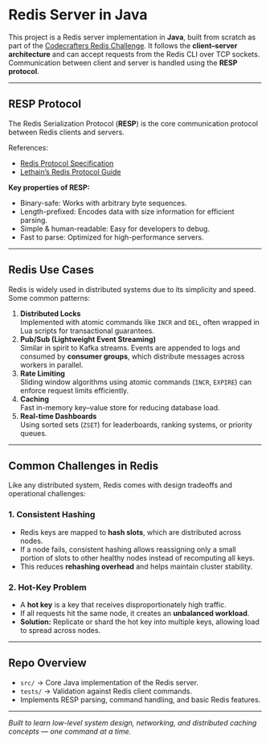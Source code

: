 <h1>Redis Server in Java</h1>

<p>
This project is a Redis server implementation in <strong>Java</strong>, built from scratch as part of the 
<a href="https://codecrafters.io/">Codecrafters Redis Challenge</a>.  
It follows the <strong>client–server architecture</strong> and can accept requests from the Redis CLI over TCP sockets. 
Communication between client and server is handled using the <strong>RESP protocol</strong>.
</p>

<hr />

<h2>RESP Protocol</h2>

<p>
The Redis Serialization Protocol (<strong>RESP</strong>) is the core communication protocol between Redis clients and servers.
</p>

<p>References:</p>
<ul>
  <li><a href="https://redis.io/docs/latest/develop/reference/protocol-spec/">Redis Protocol Specification</a></li>
  <li><a href="https://lethain.com/redis-protocol/">Lethain’s Redis Protocol Guide</a></li>
</ul>

<p><strong>Key properties of RESP:</strong></p>
<ul>
  <li>Binary-safe: Works with arbitrary byte sequences.</li>
  <li>Length-prefixed: Encodes data with size information for efficient parsing.</li>
  <li>Simple &amp; human-readable: Easy for developers to debug.</li>
  <li>Fast to parse: Optimized for high-performance servers.</li>
</ul>

<hr />

<h2>Redis Use Cases</h2>

<p>
Redis is widely used in distributed systems due to its simplicity and speed. Some common patterns:
</p>

<ol>
  <li><strong>Distributed Locks</strong><br />
      Implemented with atomic commands like <code>INCR</code> and <code>DEL</code>, often wrapped in Lua scripts for transactional guarantees.
  </li>

  <li><strong>Pub/Sub (Lightweight Event Streaming)</strong><br />
      Similar in spirit to Kafka streams.  
      Events are appended to logs and consumed by <strong>consumer groups</strong>, which distribute messages across workers in parallel.
  </li>

  <li><strong>Rate Limiting</strong><br />
      Sliding window algorithms using atomic commands (<code>INCR</code>, <code>EXPIRE</code>) can enforce request limits efficiently.
  </li>

  <li><strong>Caching</strong><br />
      Fast in-memory key–value store for reducing database load.
  </li>

  <li><strong>Real-time Dashboards</strong><br />
      Using sorted sets (<code>ZSET</code>) for leaderboards, ranking systems, or priority queues.
  </li>
</ol>

<hr />

<h2>Common Challenges in Redis</h2>

<p>
Like any distributed system, Redis comes with design tradeoffs and operational challenges:
</p>

<h3>1. Consistent Hashing</h3>
<ul>
  <li>Redis keys are mapped to <strong>hash slots</strong>, which are distributed across nodes.</li>
  <li>If a node fails, consistent hashing allows reassigning only a small portion of slots to other healthy nodes instead of recomputing all keys.</li>
  <li>This reduces <strong>rehashing overhead</strong> and helps maintain cluster stability.</li>
</ul>

<h3>2. Hot-Key Problem</h3>
<ul>
  <li>A <strong>hot key</strong> is a key that receives disproportionately high traffic.</li>
  <li>If all requests hit the same node, it creates an <strong>unbalanced workload</strong>.</li>
  <li><strong>Solution:</strong> Replicate or shard the hot key into multiple keys, allowing load to spread across nodes.</li>
</ul>

<hr />

<h2>Repo Overview</h2>

<ul>
  <li><code>src/</code> → Core Java implementation of the Redis server.</li>
  <li><code>tests/</code> → Validation against Redis client commands.</li>
  <li>Implements RESP parsing, command handling, and basic Redis features.</li>
</ul>

<hr />

<p><em>Built to learn low-level system design, networking, and distributed caching concepts — one command at a time.</em></p>
